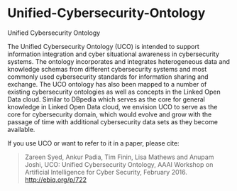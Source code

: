 # Unified-Cybersecurity-Ontology
Unified Cybersecurity Ontology

The Unified Cybersecurity Ontology (UCO) is intended to support information integration and cyber situational awareness in cybersecurity systems. The ontology incorporates and integrates heterogeneous data and knowledge schemas from different cybersecurity systems and most commonly used cybersecurity standards for information sharing and exchange. The UCO ontology has also been mapped to a number of existing cybersecurity ontologies as well as concepts in the Linked Open Data cloud. Similar to DBpedia which serves as the core for general knowledge in Linked Open Data cloud, we envision UCO to serve as the core for cybersecurity domain, which would evolve and grow with the passage of time with additional cybersecurity data sets as they become available.

If you use UCO or want to refer to it in a paper, please cite:

> Zareen Syed, Ankur Padia, Tim Finin, Lisa Mathews and Anupam Joshi, UCO: Unified Cybersecurity Ontology, AAAI Workshop on Artificial Intelligence for Cyber Security, February 2016. http://ebiq.org/p/722

